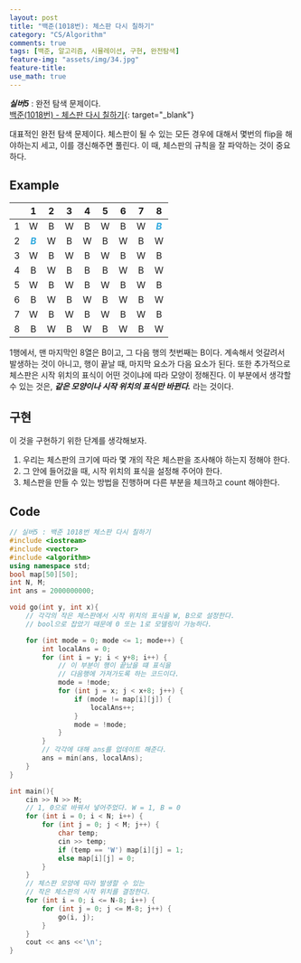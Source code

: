 ```yaml
---
layout: post
title: "백준(1018번): 체스판 다시 칠하기"
category: "CS/Algorithm"
comments: true
tags: [백준, 알고리즘, 시뮬레이션, 구현, 완전탐색]
feature-img: "assets/img/34.jpg"
feature-title:
use_math: true
---
```


**_실버5_** : 완전 탐색 문제이다.  
[백준(1018번) - 체스판 다시 칠하기](https://www.acmicpc.net/problem/1018){: target="\_blank"}

대표적인 완전 탐색 문제이다.
체스판이 될 수 있는 모든 경우에 대해서 몇번의 flip을 해야하는지 세고, 이를 갱신해주면 풀린다.
이 때, 체스판의 규칙을 잘 파악하는 것이 중요하다.

## Example

|     |                      1                      |  2  |  3  |  4  |  5  |  6  |  7  |                      8                      |
| :-: | :-----------------------------------------: | :-: | :-: | :-: | :-: | :-: | :-: | :-----------------------------------------: |
|  1  |                      W                      |  B  |  W  |  B  |  W  |  B  |  W  | <span style="color: #30A9DE">**_B_**</span> |
|  2  | <span style="color: #30A9DE">**_B_**</span> |  W  |  B  |  W  |  B  |  W  |  B  |                      W                      |
|  3  |                      W                      |  B  |  W  |  B  |  W  |  B  |  W  |                      B                      |
|  4  |                      B                      |  W  |  B  |  B  |  B  |  W  |  B  |                      W                      |
|  5  |                      W                      |  B  |  W  |  B  |  W  |  B  |  W  |                      B                      |
|  6  |                      B                      |  W  |  B  |  W  |  B  |  W  |  B  |                      W                      |
|  7  |                      W                      |  B  |  W  |  B  |  W  |  B  |  W  |                      B                      |
|  8  |                      B                      |  W  |  B  |  W  |  B  |  W  |  B  |                      W                      |

1행에서, 맨 마지막인 8열은 B이고, 그 다음 행의 첫번째는 B이다. 계속해서 엇갈려서 발생하는 것이 아니고, 행이 끝날 때, 마지막 요소가 다음 요소가 된다. 또한 추가적으로 체스판은 시작 위치의 표식이 어떤 것이냐에 따라 모양이 정해진다. 이 부분에서 생각할 수 있는 것은, **_같은 모양이나 시작 위치의 표식만 바뀐다._** 라는 것이다.

## 구현

이 것을 구현하기 위한 단계를 생각해보자.

1. 우리는 체스판의 크기에 따라 몇 개의 작은 체스판을 조사해야 하는지 정해야 한다.
2. 그 안에 들어갔을 때, 시작 위치의 표식을 설정해 주어야 한다.
3. 체스판을 만들 수 있는 방법을 진행하며 다른 부분을 체크하고 count 해야한다.

## Code

```c++
// 실버5 : 백준 1018번 체스판 다시 칠하기
#include <iostream>
#include <vector>
#include <algorithm>
using namespace std;
bool map[50][50];
int N, M;
int ans = 2000000000;

void go(int y, int x){
    // 각각의 작은 체스판에서 시작 위치의 표식을 W, B으로 설정한다.
    // bool으로 잡았기 때문에 0 또는 1로 모델링이 가능하다.

    for (int mode = 0; mode <= 1; mode++) {
        int localAns = 0;
        for (int i = y; i < y+8; i++) {
            // 이 부분이 행이 끝났을 떄 표식을
            // 다음행에 가져가도록 하는 코드이다.
            mode = !mode;
            for (int j = x; j < x+8; j++) {
                if (mode != map[i][j]) {
                    localAns++;
                }
                mode = !mode;
            }
        }
        // 각각에 대해 ans를 업데이트 해준다.
        ans = min(ans, localAns);
    }
}

int main(){
    cin >> N >> M;
    // 1, 0으로 바꿔서 넣어주었다. W = 1, B = 0
    for (int i = 0; i < N; i++) {
        for (int j = 0; j < M; j++) {
            char temp;
            cin >> temp;
            if (temp == 'W') map[i][j] = 1;
            else map[i][j] = 0;
        }
    }
    // 체스판 모양에 따라 발생할 수 있는
    // 작은 체스판의 시작 위치를 결정한다.
    for (int i = 0; i <= N-8; i++) {
        for (int j = 0; j <= M-8; j++) {
            go(i, j);
        }
    }
    cout << ans <<'\n';
}

```
